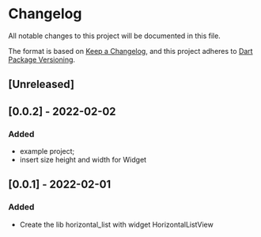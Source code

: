 # Changelog

All notable changes to this project will be documented in this file.

The format is based on [Keep a Changelog](https://keepachangelog.com/en/1.0.0/),
and this project adheres to [Dart Package Versioning](https://dart.dev/tools/pub/versioning).

## [Unreleased]

## [0.0.2] - 2022-02-02

### Added

- example project;
- insert size height and width for Widget

## [0.0.1] - 2022-02-01

### Added

- Create the lib horizontal_list with widget HorizontalListView